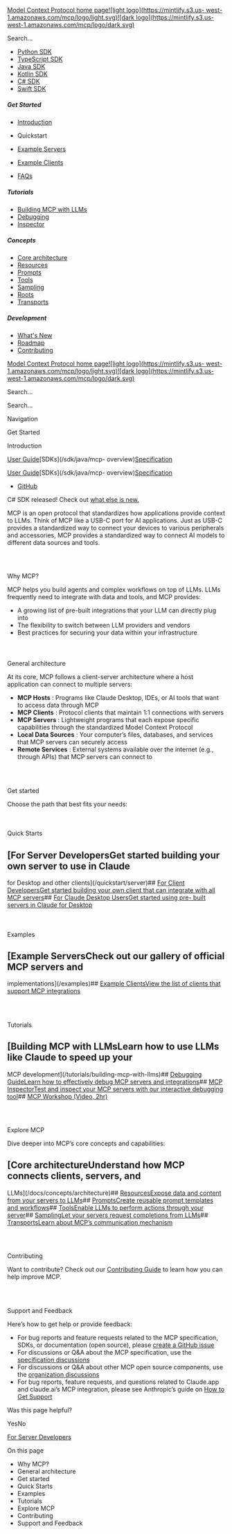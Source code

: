 [Model Context Protocol home page![light logo](https://mintlify.s3.us-
west-1.amazonaws.com/mcp/logo/light.svg)![dark logo](https://mintlify.s3.us-
west-1.amazonaws.com/mcp/logo/dark.svg)](/)

Search...

* [Python SDK](https://github.com/modelcontextprotocol/python-sdk)
* [TypeScript SDK](https://github.com/modelcontextprotocol/typescript-sdk)
* [Java SDK](https://github.com/modelcontextprotocol/java-sdk)
* [Kotlin SDK](https://github.com/modelcontextprotocol/kotlin-sdk)
* [C# SDK](https://github.com/modelcontextprotocol/csharp-sdk)
* [Swift SDK](https://github.com/modelcontextprotocol/swift-sdk)

##### Get Started

  * [Introduction](/introduction)
  * Quickstart

  * [Example Servers](/examples)
  * [Example Clients](/clients)
  * [FAQs](/faqs)

##### Tutorials

  * [Building MCP with LLMs](/tutorials/building-mcp-with-llms)
  * [Debugging](/docs/tools/debugging)
  * [Inspector](/docs/tools/inspector)

##### Concepts

  * [Core architecture](/docs/concepts/architecture)
  * [Resources](/docs/concepts/resources)
  * [Prompts](/docs/concepts/prompts)
  * [Tools](/docs/concepts/tools)
  * [Sampling](/docs/concepts/sampling)
  * [Roots](/docs/concepts/roots)
  * [Transports](/docs/concepts/transports)

##### Development

  * [What's New](/development/updates)
  * [Roadmap](/development/roadmap)
  * [Contributing](/development/contributing)

[Model Context Protocol home page![light logo](https://mintlify.s3.us-
west-1.amazonaws.com/mcp/logo/light.svg)![dark logo](https://mintlify.s3.us-
west-1.amazonaws.com/mcp/logo/dark.svg)](/)

Search...

Search...

Navigation

Get Started

Introduction

[User Guide](/introduction)[SDKs](/sdk/java/mcp-
overview)[Specification](/specification/2025-03-26)

[User Guide](/introduction)[SDKs](/sdk/java/mcp-
overview)[Specification](/specification/2025-03-26)

* [GitHub](https://github.com/modelcontextprotocol)

C# SDK released! Check out [what else is new.](/development/updates)

MCP is an open protocol that standardizes how applications provide context to
LLMs. Think of MCP like a USB-C port for AI applications. Just as USB-C
provides a standardized way to connect your devices to various peripherals and
accessories, MCP provides a standardized way to connect AI models to different
data sources and tools.

##

​

Why MCP?

MCP helps you build agents and complex workflows on top of LLMs. LLMs
frequently need to integrate with data and tools, and MCP provides:

  * A growing list of pre-built integrations that your LLM can directly plug into
  * The flexibility to switch between LLM providers and vendors
  * Best practices for securing your data within your infrastructure

###

​

General architecture

At its core, MCP follows a client-server architecture where a host application
can connect to multiple servers:

  * **MCP Hosts** : Programs like Claude Desktop, IDEs, or AI tools that want to access data through MCP
  * **MCP Clients** : Protocol clients that maintain 1:1 connections with servers
  * **MCP Servers** : Lightweight programs that each expose specific capabilities through the standardized Model Context Protocol
  * **Local Data Sources** : Your computer’s files, databases, and services that MCP servers can securely access
  * **Remote Services** : External systems available over the internet (e.g., through APIs) that MCP servers can connect to

##

​

Get started

Choose the path that best fits your needs:

####

​

Quick Starts

## [For Server DevelopersGet started building your own server to use in Claude
for Desktop and other clients](/quickstart/server)## [For Client DevelopersGet
started building your own client that can integrate with all MCP
servers](/quickstart/client)## [For Claude Desktop UsersGet started using pre-
built servers in Claude for Desktop](/quickstart/user)

####

​

Examples

## [Example ServersCheck out our gallery of official MCP servers and
implementations](/examples)## [Example ClientsView the list of clients that
support MCP integrations](/clients)

##

​

Tutorials

## [Building MCP with LLMsLearn how to use LLMs like Claude to speed up your
MCP development](/tutorials/building-mcp-with-llms)## [Debugging GuideLearn
how to effectively debug MCP servers and
integrations](/docs/tools/debugging)## [MCP InspectorTest and inspect your MCP
servers with our interactive debugging tool](/docs/tools/inspector)## [MCP
Workshop (Video, 2hr)](https://www.youtube.com/watch?v=kQmXtrmQ5Zg)

##

​

Explore MCP

Dive deeper into MCP’s core concepts and capabilities:

## [Core architectureUnderstand how MCP connects clients, servers, and
LLMs](/docs/concepts/architecture)## [ResourcesExpose data and content from
your servers to LLMs](/docs/concepts/resources)## [PromptsCreate reusable
prompt templates and workflows](/docs/concepts/prompts)## [ToolsEnable LLMs to
perform actions through your server](/docs/concepts/tools)## [SamplingLet your
servers request completions from LLMs](/docs/concepts/sampling)##
[TransportsLearn about MCP’s communication
mechanism](/docs/concepts/transports)

##

​

Contributing

Want to contribute? Check out our [Contributing
Guide](/development/contributing) to learn how you can help improve MCP.

##

​

Support and Feedback

Here’s how to get help or provide feedback:

  * For bug reports and feature requests related to the MCP specification, SDKs, or documentation (open source), please [create a GitHub issue](https://github.com/modelcontextprotocol)
  * For discussions or Q&A about the MCP specification, use the [specification discussions](https://github.com/modelcontextprotocol/specification/discussions)
  * For discussions or Q&A about other MCP open source components, use the [organization discussions](https://github.com/orgs/modelcontextprotocol/discussions)
  * For bug reports, feature requests, and questions related to Claude.app and claude.ai’s MCP integration, please see Anthropic’s guide on [How to Get Support](https://support.anthropic.com/en/articles/9015913-how-to-get-support)

Was this page helpful?

YesNo

[For Server Developers](/quickstart/server)

On this page

  * Why MCP?
  * General architecture
  * Get started
  * Quick Starts
  * Examples
  * Tutorials
  * Explore MCP
  * Contributing
  * Support and Feedback

